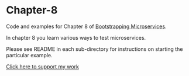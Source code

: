 # Chapter-8

Code and examples for Chapter 8 of [Bootstrapping Microservices](http://bit.ly/2o0aDsP).

In chapter 8 you learn various ways to test microservices.

Please see README in each sub-directory for instructions on starting the particular example.

[Click here to support my work](https://www.codecapers.com.au/about#support-my-work)
